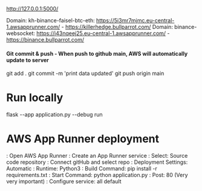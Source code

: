 

http://127.0.0.1:5000/

Domain: kh-binance-faisel-btc-eth: https://5i3mr7mjmc.eu-central-1.awsapprunner.com/ - https://killerhedge.bullparrot.com/
Domain: binance-websocket: https://i43nqeej25.eu-central-1.awsapprunner.com/ - https://binance.bullparrot.com/


#### Git commit & push - When push to github main, AWS will automatically update to server
git add .
git commit -m 'print data updated'
git push origin main


# Run locally
flask --app application.py --debug run


# AWS App Runner deployment
: Open AWS App Runner
: Create an App Runner service
: Select: Source code repository
: Connect gitHub and select repo
: Deployment Settings: Automatic
: Runtime: Python3
: Build Command: pip install -r requirements.txt
: Start Command: python application.py
: Post: 80 (Very very important)
: Configure service: all default
